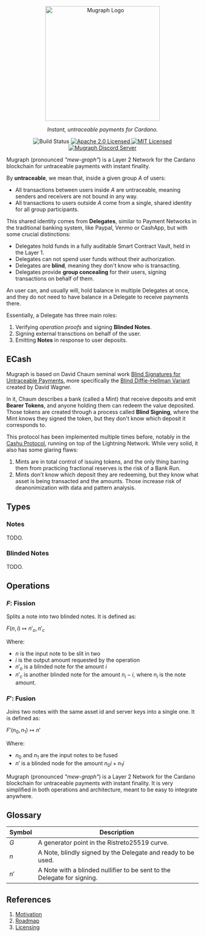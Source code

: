 <p align="center">
  <picture>
    <source srcset="docs/assets/logo-white.svg" media="(prefers-color-scheme: dark)">
    <img src="docs/assets/logo-dark.svg" alt="Mugraph Logo" width="300">
  </picture>

<p align="center"><em>Instant, untraceable payments for Cardano.</em></p>

<p align="center">
    <img src="https://github.com/mugraph-payments/mugraph/actions/workflows/build.yml/badge.svg" alt="Build Status" />
    <a href="https://opensource.org/licenses/Apache-2.0">
      <img src="https://img.shields.io/badge/License-Apache_2.0-blue.svg" alt="Apache 2.0 Licensed" />
    </a>
    <a href="https://opensource.org/licenses/MIT">
      <img src="https://img.shields.io/badge/License-MIT-blue.svg" alt="MIT Licensed" />
    </a>
    <a href="https://discord.gg/npSJU6Qk">
      <img src="https://dcbadge.limes.pink/api/server/npSJU6Qk?style=social" alt="Mugraph Discord Server" />
    </a>
  </p>
</p>

Mugraph (pronounced *"mew-graph"*) is a Layer 2 Network for the Cardano
blockchain for untraceable payments with instant finality.

By **untraceable**, we mean that, inside a given group $A$ of users:

- All transactions between users inside $A$ are untraceable, meaning senders
and receivers are not bound in any way.
- All transactions to users outside $A$ come from a single, shared identity for
all group participants.

This shared identity comes from **Delegates**, similar to Payment Networks in
the traditional banking system, like Paypal, Venmo or CashApp, but with some
crucial distinctions:

- Delegates hold funds in a fully auditable Smart Contract Vault, held in the
  Layer 1.
- Delegates can not spend user funds without their authorization.
- Delegates are **blind**, meaning they don't know who is transacting.
- Delegates provide **group concealing** for their users, signing transactions
  on behalf of them.

An user can, and usually will, hold balance in multiple Delegates at once, and
they do not need to have balance in a Delegate to receive payments there.

Essentially, a Delegate has three main roles:

1. Verifying *operation proofs* and signing **Blinded Notes**.
1. Signing external transctions on behalf of the user.
1. Emitting **Notes** in response to user deposits.

## ECash

Mugraph is based on David Chaum seminal work [Blind Signatures for Untraceable
Payments](./docs/reference-material/papers/blind-signatures-for-untraceable-payments.md),
more specifically the [Blind Diffie-Hellman
Variant](./docs/concepts/blind-diffie-hellman.md) created by David Wagner.

In it, Chaum describes a bank (called a Mint) that receive deposits and emit
**Bearer Tokens**, and anyone holding them can redeem the value deposited.
Those tokens are created through a process called **Blind Signing**, where the
Mint knows they signed the token, but they don't know which deposit it
corresponds to.

This protocol has been implemented multiple times before, notably in the [Cashu
Protocol](https://cashu.space), running on top of the Lightning Network. While
very solid, it also has some glaring flaws:

1. Mints are in total control of issuing tokens, and the only thing barring
   them from practicing fractional reserves is the risk of a Bank Run.
2. Mints don't know which deposit they are redeeming, but they know what asset
   is being transacted and the amounts. Those increase risk of deanonimization
   with data and pattern analysis.

## Types

### Notes

TODO.

### Blinded Notes

TODO.

## Operations

### $F$: Fission

Splits a note into two blinded notes. It is defined as:

$F(n, i) \mapsto { n'_o, n'_c }$

Where:

- $n$ is the input note to be slit in two
- $i$ is the output amount requested by the operation
- $n'_o$ is a blinded note for the amount $i$
- $n'_c$ is another blinded note for the amount $n_i - i$, where $n_i$ is the note amount.

### $F'$: Fusion

Joins two notes with the same asset id and server keys into a single one. It is defined as:

$F'(n_0, n_1) \mapsto n'$

Where:

- $n_0$ and $n_1$ are the input notes to be fused
- $n'$ is a blinded node for the amount $n_0i + n_1i$

Mugraph (pronounced *"mew-graph"*) is a Layer 2 Network for the Cardano blockchain for untraceable payments with instant finality. It is very simplified in both operations and architecture, meant to be easy to integrate anywhere.

## Glossary

| Symbol | Description                                                             |
|--------|-------------------------------------------------------------------------|
| $G$    | A generator point in the Ristreto25519 curve.                           |
| $n$    | A Note, blindly signed by the Delegate and ready to be used.            |
| $n'$   | A Note with a blinded nullifier to be sent to the Delegate for signing. |

## References

1. [Motivation](./docs/motivation.md)
1. [Roadmap](./docs/roadmap.md)
1. [Licensing](./docs/licensing.md)
